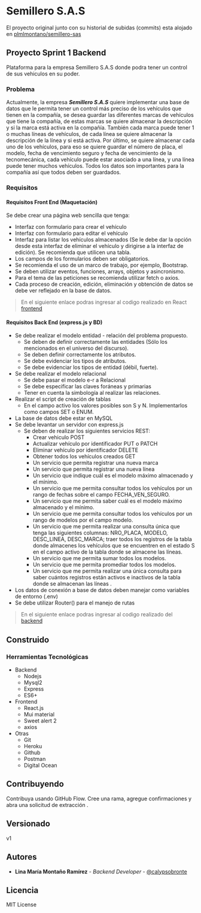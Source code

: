 # Semillero S.A.S

El proyecto original junto con su historial de subidas (commits) esta alojado en [plmlmontano/semillero-sas]
## Proyecto Sprint 1 Backend
Plataforma para la empresa Semillero S.A.S donde podra tener un control de sus vehiculos en su poder.

### Problema
Actualmente, la empresa ***Semillero S.A.S*** quiere implementar una base de datos que le permita tener un control más preciso de los vehículos que tienen en la compañía, se desea guardar las diferentes marcas de vehículos que tiene la compañía, de estas marcas se quiere almacenar la descripción y si la marca está activa en la compañía. También cada marca puede tener 1 o muchas líneas de vehículos, de cada línea se quiere almacenar la descripción de la línea y si está activa. Por último, se quiere almacenar cada uno de los vehículos, para eso se quiere guardar el número de placa, el modelo, fecha de vencimiento seguro y fecha de vencimiento de la tecnomecánica, cada vehículo puede estar asociado a una línea, y una línea puede tener muchos vehículos. Todos los datos son importantes para la compañía así que todos deben ser guardados. 

### Requisitos 

#### Requisitos Front End (Maquetación)
Se debe crear una página web sencilla que tenga:
- Interfaz con formulario para crear el vehículo
- Interfaz con formulario para editar el vehículo
- Interfaz para listar los vehículos almacenados (Se le debe dar la opción desde esta interfaz de eliminar el vehículo y dirigirse a la interfaz de edición). Se recomienda que utilicen una tabla. 
- Los campos de los formularios deben ser obligatorios. 
- Se recomienda el uso de un marco de trabajo, por ejemplo, Bootstrap. 
- Se deben utilizar eventos, funciones, arrays, objetos y asincronismo. 
- Para el tema de las peticiones se recomienda utilizar fetch o axios. 
- Cada proceso de creación, edición, eliminación y obtención de datos se debe ver reflejado en la base de datos.

> En el siguiente enlace podras ingresar al codigo realizado en React [frontend]

#### Requisitos Back End (express.js y BD)
- Se debe realizar el modelo entidad - relación del problema propuesto. 
    - Se deben de definir correctamente las entidades (Sólo los mencionados en el universo del discurso).
    - Se deben definir correctamente los atributos. 
    - Se debe evidenciar los tipos de atributos. 
    - Se debe evidenciar los tipos de entidad (débil, fuerte).
- Se debe realizar el modelo relacional
    - Se debe pasar el modelo e-r a Relacional
    - Se debe especificar las claves foráneas y primarias 
    - Tener en cuenta la simbología al realizar las relaciones.
- Realizar el script de creación de tablas
    - En el campo activo los valores posibles son S y N. Implementarlos como campos SET o ENUM.
- La base de datos debe estar en MySQL
- Se debe levantar un servidor con express.js
    - Se deben de realizar los siguientes servicios REST:
         - Crear vehiculo POST
        - Actualizar vehículo por identificador PUT o PATCH
        - Eliminar vehículo por identificador DELETE
        - Obtener todos los vehículos creados GET 
        - Un servicio que permita registrar una nueva marca
        - Un servicio que permita registrar una nueva línea
        - Un servicio que indique cuál es el modelo máximo almacenado y el mínimo. 
        - Un servicio que me permita consultar todos los vehículos por un rango de fechas sobre el campo FECHA_VEN_SEGURO.
        - Un servicio que me permita saber cuál es el modelo máximo almacenado y el mínimo.
        - Un servicio que me permita consultar todos los vehículos por un rango de modelos por el campo modelo.
        - Un servicio que me permita realizar una consulta única que tenga las siguientes columnas: NRO_PLACA, MODELO, DESC_LINEA, DESC_MARCA; traer todos los registros de la tabla donde almacenes los vehículos que se encuentren en el estado S en el campo activo de la tabla donde se almacene las líneas.
        - Un servicio que me permita sumar todos los modelos.
        - Un servicio que me permita promediar todos los modelos.
        - Un servicio que me permita realizar una única consulta para saber cuántos registros están activos e inactivos de la tabla donde se almacenan las líneas .
- Los datos de conexión a base de datos deben manejar como variables de entorno (.env)
- Se debe utilizar Router() para el manejo de rutas
> En el siguiente enlace podras ingresar al codigo realizado del [backend]



## Construido
### Herramientas Tecnológicas
- Backend
  * Nodejs
  * Mysql2
  * Express
  * ES6+
- Frontend
  * React.js
  * Mui material
  * Sweet alert 2
  * axios
- Otras
  * Git
  * Heroku
  * Github
  * Postman
  * Digital Ocean

## Contribuyendo

Contribuya usando GitHub Flow. Cree una rama, agregue confirmaciones y abra una solicitud de extracción .

## Versionado
v1

## Autores
* **Lina María Montaño Ramírez** - *Backend Developer* - [@calypsobronte]


## Licencia
MIT License


[plmlmontano/semillero-sas]: https://github.com/plmlmontano/semillero-sas
[frontend]: frontend
[backend]: backend
[@calypsobronte]: https://github.com/calypsobronte